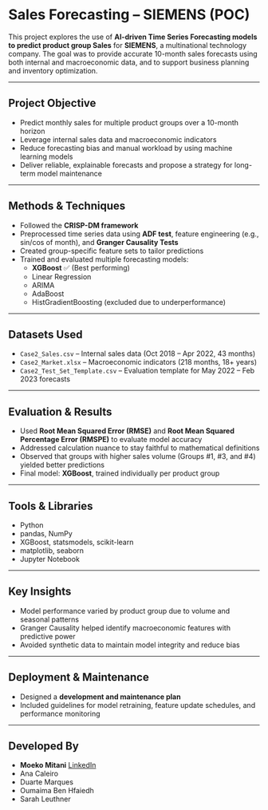 # Sales Forecasting – SIEMENS (POC)

This project explores the use of **AI-driven Time Series Forecasting models to predict product group Sales** for **SIEMENS**, a multinational technology company. The goal was to provide accurate 10-month sales forecasts using both internal and macroeconomic data, and to support business planning and inventory optimization.

---

## Project Objective

- Predict monthly sales for multiple product groups over a 10-month horizon  
- Leverage internal sales data and macroeconomic indicators  
- Reduce forecasting bias and manual workload by using machine learning models  
- Deliver reliable, explainable forecasts and propose a strategy for long-term model maintenance

---

## Methods & Techniques

- Followed the **CRISP-DM framework**  
- Preprocessed time series data using **ADF test**, feature engineering (e.g., sin/cos of month), and **Granger Causality Tests**  
- Created group-specific feature sets to tailor predictions  
- Trained and evaluated multiple forecasting models:
  - **XGBoost** ✅ (Best performing)
  - Linear Regression  
  - ARIMA  
  - AdaBoost  
  - HistGradientBoosting (excluded due to underperformance)

---

## Datasets Used

- `Case2_Sales.csv` – Internal sales data (Oct 2018 – Apr 2022, 43 months)  
- `Case2_Market.xlsx` – Macroeconomic indicators (218 months, 18+ years)  
- `Case2_Test_Set_Template.csv` – Evaluation template for May 2022 – Feb 2023 forecasts  

---

## Evaluation & Results

- Used **Root Mean Squared Error (RMSE)** and **Root Mean Squared Percentage Error (RMSPE)** to evaluate model accuracy  
- Addressed calculation nuance to stay faithful to mathematical definitions  
- Observed that groups with higher sales volume (Groups #1, #3, and #4) yielded better predictions  
- Final model: **XGBoost**, trained individually per product group

---

## Tools & Libraries

- Python  
- pandas, NumPy  
- XGBoost, statsmodels, scikit-learn  
- matplotlib, seaborn  
- Jupyter Notebook  

---

## Key Insights

- Model performance varied by product group due to volume and seasonal patterns  
- Granger Causality helped identify macroeconomic features with predictive power  
- Avoided synthetic data to maintain model integrity and reduce bias

---

## Deployment & Maintenance

- Designed a **development and maintenance plan**  
- Included guidelines for model retraining, feature update schedules, and performance monitoring

---

## Developed By

- **Moeko Mitani** [LinkedIn](https://www.linkedin.com/in/moeko-mitani/)  
- Ana Caleiro
- Duarte Marques
- Oumaima Ben Hfaiedh 
- Sarah Leuthner
